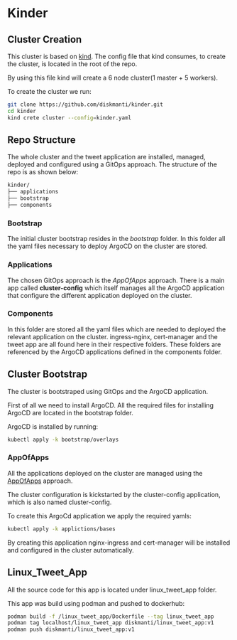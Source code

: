 # Kinder

## Cluster Creation

This cluster is based on [kind](https://kind.sigs.k8s.io/). The config file that kind consumes, to create the cluster, is located in the root of the repo.

By using this file kind will create a 6 node cluster(1 master + 5 workers).

To create the cluster we run:

```bash
git clone https://github.com/diskmanti/kinder.git
cd kinder
kind crete cluster --config=kinder.yaml
```

## Repo Structure

The whole cluster and the tweet application are installed, managed, deployed and configured using a GitOps approach.
The structure of the repo is as shown below:

```bash
kinder/
├── applications
├── bootstrap
├── components
```

### Bootstrap

The initial cluster bootstrap resides in the _bootstrap_ folder.
In this folder all the yaml files necessary to deploy ArgoCD on the cluster are stored.

### Applications

The chosen GitOps approach is the _AppOfApps_ approach. There is a main app called __cluster-config__
which itself manages all the ArgoCD application that configure the different application deployed on the cluster.

### Components

In this folder are stored all the yaml files which are needed to deployed the relevant application on the cluster.
ingress-nginx, cert-manager and the tweet app are all found here in their respective folders. These folders are
referenced by the ArgoCD applications defined in the components folder.

## Cluster Bootstrap

The cluster is bootstraped using GitOps and the ArgoCD application.

First of all we need to install ArgoCD. All the required files for installing ArgoCD are located in the bootstrap folder.

ArgoCD is installed by running:

```bash
kubectl apply -k bootstrap/overlays
```

### AppOfApps

All the applications deployed on the cluster are managed using the [AppOfApps](https://argo-cd.readthedocs.io/en/stable/operator-manual/declarative-setup/#app-of-apps) approach.

The cluster configuration is kickstarted by the cluster-config application, which is also named cluster-config.

To create this ArgoCd application we apply the required yamls:

```bash
kubectl apply -k applictions/bases
```

By creating this application nginx-ingress and cert-manager will be installed and configured in the cluster automatically.

## Linux_Tweet_App

All the source code for this app is located under linux_tweet_app folder.

This app was build using podman and pushed to dockerhub:

```bash
podman build -f /linux_tweet_app/Dockerfile --tag linux_tweet_app
podman tag localhost/linux_tweet_app diskmanti/linux_tweet_app:v1
podman push diskmanti/linux_tweet_app:v1
```

